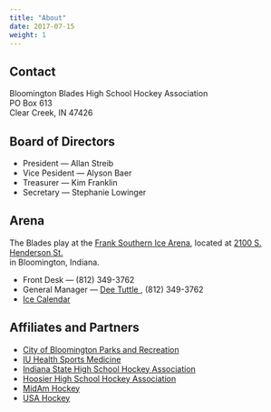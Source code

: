 ```yaml
---
title: "About"
date: 2017-07-15
weight: 1
---
```


Contact
-------
Bloomington Blades High School Hockey Association  
PO Box 613  
Clear Creek, IN 47426

Board of Directors
------------------
* President &mdash; Allan Streib
* Vice Pesident &mdash; Alyson Baer
* Treasurer &mdash; Kim Franklin
* Secretary &mdash; Stephanie Lowinger

Arena
-----
The Blades play at the [Frank Southern Ice Arena][rink], located at
[2100 S. Henderson St. <span class="icon fa-map-marker"></span>][map]  
in Bloomington, Indiana.

- Front Desk &mdash; (812) 349-3762
- General Manager &mdash; [Dee Tuttle <span class="icon fa-envelope-o"></span>][dee], (812) 349-3762  
- [Ice Calendar <span class="icon fa-calendar"></span>][rinkcal]  

Affiliates and Partners
-----------------------

* [City of Bloomington Parks and Recreation][parks]
* [IU Health Sports Medicine][iuhealth]
* [Indiana State High School Hockey Association][ishsha]
* [Hoosier High School Hockey Association][hhsha]
* [MidAm Hockey][midam]
* [USA Hockey][usa]


[rink]: https://bloomington.in.gov/parks/facilities/frank-southern
[dee]: mailto:tuttled@bloomington.in.gov
[map]: https://www.google.com/maps/place/2100+S+Henderson+St,+Bloomington,+IN+47401/@39.1412293,-86.529133,17z/data=!3m1!4b1!4m5!3m4!1s0x886c66590dd701f1:0x2c4224b76654f9a2!8m2!3d39.1412252!4d-86.526939
[rinkcal]: #
[parks]: #
[iuhealth]: #
[ishsha]: http://www.ishsha.com
[hhsha]: http://www.ishsha.com/page/show/2687141-hoosier-championship
[midam]: http://www.midamhockey.com/
[usa]: http://www.usahockey.com/
